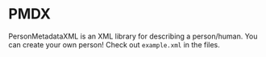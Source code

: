 # PMDX
PersonMetadataXML is an XML library for describing a person/human. You can create your own person! Check out `example.xml` in the files.
